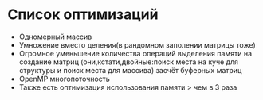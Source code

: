 # Список оптимизаций
* Одномерный массив
* Умножение вместо деления(в рандомном заполении матрицы тоже)
* Огромное уменьшение количества операций выделения памяти на создание матриц
	  (они,кстати,двойные:поиск места на куче для структуры и поиск места для массива) засчёт буферных матриц
* OpenMP многопоточность
* Также есть оптимизация использования памяти > чем в 3 раза
